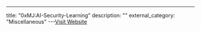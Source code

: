 ---
title: "0xMJ:AI-Security-Learning"
description: ""
external_category: "Miscellaneous"
---[Visit Website](https://github.com/0xMJ/AI-Security-Learning#webshell%E6%A3%80%E6%B5%8B)

